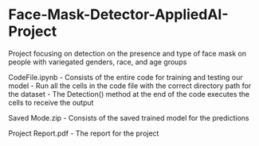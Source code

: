 # Face-Mask-Detector-AppliedAI-Project
Project focusing on detection on the presence and type of face mask on people with variegated genders, race, and age groups

CodeFile.ipynb - Consists of the entire code for training and testing our model 
               - Run all the cells in the code file with the correct directory path for the dataset
               - The Detection() method at the end of the code executes the cells to receive the output

Saved Mode.zip - Consists of the saved trained model for the predictions

Project Report.pdf - The report for the project
